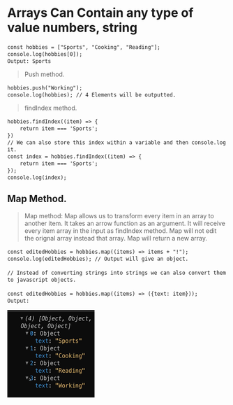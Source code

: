 # Arrays Can Contain any type of value numbers, string
```
const hobbies = ["Sports", "Cooking", "Reading"];
console.log(hobbies[0]);
Output: Sports
```
> Push method.
```
hobbies.push("Working");
console.log(hobbies); // 4 Elements will be outputted.
```
> findIndex method.
```
hobbies.findIndex((item) => {
    return item === 'Sports';
})
// We can also store this index within a variable and then console.log it.
const index = hobbies.findIndex((item) => {
    return item === 'Sports';
});
console.log(index);
```
## Map Method.
> Map method: Map allows us to transform every item in an array to another item. It takes an arrow function as an argument. It will receive every item array in the input as findIndex method. Map will not edit the orignal array instead that array. Map will return a new array. 
```
const editedHobbies = hobbies.map((items) => items + "!");
console.log(editedHobbies); // Output will give an object. 

// Instead of converting strings into strings we can also convert them to javascript objects. 

const editedHobbies = hobbies.map((items) => ({text: item}));
Output:
```
<img src="Screenshot 2024-06-28 170146.png" alt="alt text" width="200" height="200">
